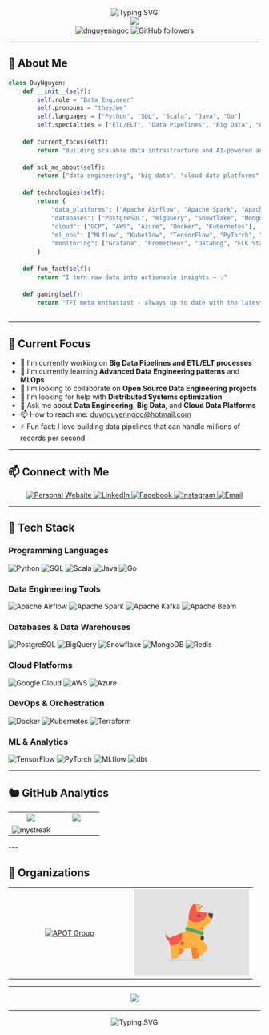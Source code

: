 <div align="center">
  <img src="https://readme-typing-svg.herokuapp.com?font=Fira+Code&pause=1000&color=00D9FF&center=true&vCenter=true&width=435&lines=Hi+there%2C+I'm+Duy+Nguyen+%F0%9F%91%8B;Data+Engineer+%F0%9F%9A%80;Big+Data+%26+AI+Enthusiast+%F0%9F%A4%96;Building+Scalable+Data+Pipelines+%F0%9F%93%9A" alt="Typing SVG" />
</div>

<div align="center">
  <img src="https://capsule-render.vercel.app/api?type=waving&color=gradient&customColorList=6,11,20&height=200&section=header&text=Duy%20Nguyen&fontSize=60&fontAlignY=35&desc=Data%20Engineer%20%7C%20Big%20Data%20Specialist&descAlignY=55&descAlign=center" />
</div>

<div align="center">
  <img src="https://komarev.com/ghpvc/?username=dnguyenngoc&label=Profile%20views&color=0e75b6&style=flat" alt="dnguyenngoc" />
  <img src="https://img.shields.io/github/followers/dnguyenngoc?label=Followers&style=social" alt="GitHub followers" />
</div>

---

## 🚀 About Me

```python
class DuyNguyen:
    def __init__(self):
        self.role = "Data Engineer"
        self.pronouns = "they/we"
        self.languages = ["Python", "SQL", "Scala", "Java", "Go"]
        self.specialties = ["ETL/ELT", "Data Pipelines", "Big Data", "Cloud Computing"]
        
    def current_focus(self):
        return "Building scalable data infrastructure and AI-powered analytics"
    
    def ask_me_about(self):
        return ["data engineering", "big data", "cloud data platforms", "ML pipelines"]
    
    def technologies(self):
        return {
            "data_platforms": ["Apache Airflow", "Apache Spark", "Apache Kafka", "Apache Beam"],
            "databases": ["PostgreSQL", "BigQuery", "Snowflake", "MongoDB", "Redis"],
            "cloud": ["GCP", "AWS", "Azure", "Docker", "Kubernetes"],
            "ml_ops": ["MLflow", "Kubeflow", "TensorFlow", "PyTorch", "Apache Airflow"],
            "monitoring": ["Grafana", "Prometheus", "DataDog", "ELK Stack"]
        }
    
    def fun_fact(self):
        return "I turn raw data into actionable insights → 💡"

    def gaming(self):
        return "TFT meta enthusiast - always up to date with the latest strategies! 🎮"
    
```

---

## 🎯 Current Focus

- 🔭 I'm currently working on **Big Data Pipelines and ETL/ELT processes**
- 🌱 I'm currently learning **Advanced Data Engineering patterns** and **MLOps**
- 🎱 I'm looking to collaborate on **Open Source Data Engineering projects**
- 💯 I'm looking for help with **Distributed Systems optimization**
- 🎉 Ask me about **Data Engineering**, **Big Data**, and **Cloud Data Platforms**
- 📫 How to reach me: [duynguyenngoc@hotmail.com](mailto:duynguyenngoc@hotmail.com)
- ⚡ Fun fact: I love building data pipelines that can handle millions of records per second

---

## 📫 Connect with Me

<div align="center">
  <a href="https://duynguyenngoc.com" target="_blank">
    <img src="https://img.shields.io/badge/Website-FF5722?style=for-the-badge&logo=google-chrome&logoColor=white" alt="Personal Website" />
  </a>
  <a href="https://www.linkedin.com/in/dnguyenngoc/" target="_blank">
    <img src="https://img.shields.io/badge/LinkedIn-0077B5?style=for-the-badge&logo=linkedin&logoColor=white" alt="LinkedIn" />
  </a>
  <a href="https://www.facebook.com/dan00pot" target="_blank">
    <img src="https://img.shields.io/badge/Facebook-1877F2?style=for-the-badge&logo=facebook&logoColor=white" alt="Facebook" />
  </a>
  <a href="https://www.instagram.com/duy.nguyen.ngoc/" target="_blank">
    <img src="https://img.shields.io/badge/Instagram-E4405F?style=for-the-badge&logo=instagram&logoColor=white" alt="Instagram" />
  </a>
  <a href="mailto:duynguyenngoc@hotmail.com" target="_blank">
    <img src="https://img.shields.io/badge/Email-D14836?style=for-the-badge&logo=gmail&logoColor=white" alt="Email" />
  </a>
</div>

---

## 🥇 Tech Stack

### Programming Languages
![Python](https://img.shields.io/badge/Python-3776AB?style=for-the-badge&logo=python&logoColor=white)
![SQL](https://img.shields.io/badge/SQL-336791?style=for-the-badge&logo=postgresql&logoColor=white)
![Scala](https://img.shields.io/badge/Scala-DC322F?style=for-the-badge&logo=scala&logoColor=white)
![Java](https://img.shields.io/badge/Java-ED8B00?style=for-the-badge&logo=openjdk&logoColor=white)
![Go](https://img.shields.io/badge/Go-00ADD8?style=for-the-badge&logo=go&logoColor=white)

### Data Engineering Tools
![Apache Airflow](https://img.shields.io/badge/Apache%20Airflow-017CEE?style=for-the-badge&logo=apache-airflow&logoColor=white)
![Apache Spark](https://img.shields.io/badge/Apache%20Spark-E25A1C?style=for-the-badge&logo=apache-spark&logoColor=white)
![Apache Kafka](https://img.shields.io/badge/Apache%20Kafka-231F20?style=for-the-badge&logo=apache-kafka&logoColor=white)
![Apache Beam](https://img.shields.io/badge/Apache%20Beam-FF6B35?style=for-the-badge&logo=apache-beam&logoColor=white)

### Databases & Data Warehouses
![PostgreSQL](https://img.shields.io/badge/PostgreSQL-316192?style=for-the-badge&logo=postgresql&logoColor=white)
![BigQuery](https://img.shields.io/badge/BigQuery-4285F4?style=for-the-badge&logo=google-bigquery&logoColor=white)
![Snowflake](https://img.shields.io/badge/Snowflake-29B5E8?style=for-the-badge&logo=snowflake&logoColor=white)
![MongoDB](https://img.shields.io/badge/MongoDB-4EA94B?style=for-the-badge&logo=mongodb&logoColor=white)
![Redis](https://img.shields.io/badge/Redis-DC382D?style=for-the-badge&logo=redis&logoColor=white)

### Cloud Platforms
![Google Cloud](https://img.shields.io/badge/Google_Cloud-4285F4?style=for-the-badge&logo=google-cloud&logoColor=white)
![AWS](https://img.shields.io/badge/Amazon_AWS-232F3E?style=for-the-badge&logo=amazon-aws&logoColor=white)
![Azure](https://img.shields.io/badge/Microsoft_Azure-0078D4?style=for-the-badge&logo=microsoft-azure&logoColor=white)

### DevOps & Orchestration
![Docker](https://img.shields.io/badge/Docker-2496ED?style=for-the-badge&logo=docker&logoColor=white)
![Kubernetes](https://img.shields.io/badge/kubernetes-326CE5?style=for-the-badge&logo=kubernetes&logoColor=white)
![Terraform](https://img.shields.io/badge/Terraform-7B42BC?style=for-the-badge&logo=terraform&logoColor=white)

### ML & Analytics
![TensorFlow](https://img.shields.io/badge/TensorFlow-FF6F00?style=for-the-badge&logo=tensorflow&logoColor=white)
![PyTorch](https://img.shields.io/badge/PyTorch-EE4C2C?style=for-the-badge&logo=pytorch&logoColor=white)
![MLflow](https://img.shields.io/badge/MLflow-0194E2?style=for-the-badge&logo=mlflow&logoColor=white)
![dbt](https://img.shields.io/badge/dbt-FF6944?style=for-the-badge&logo=dbt&logoColor=white)

---

## 🐿️ GitHub Analytics

<div align="center">
  <table>
    <tr>
      <td align="center" width="50%" colspan="2">
        <img height="180em" src="https://github-readme-stats.vercel.app/api?username=dnguyenngoc&show_icons=true&theme=tokyonight&include_all_commits=true&count_private=true"/>
      </td>
      <td align="center" width="50%" colspan="2">
        <img height="180em" src="https://github-readme-stats.vercel.app/api/top-langs/?username=dnguyenngoc&layout=compact&langs_count=8&theme=tokyonight"/>
      </td>
    </tr>
    <tr>
      <td align="center" colspan="1">
        <img height="180em" src="https://github-readme-streak-stats.herokuapp.com/?user=dnguyenngoc&theme=tokyonight&hide_border=true&card_width=800" alt="mystreak"/>
      </td>
    </tr>
  </table>
</div>
---

## 🏢 Organizations

<div align="center">
  <table>
    <tr>
      <td align="center" width="50%">
        <a href="https://github.com/apot-group" target="_blank">
          <img src="https://img.shields.io/badge/APOT%20Group-000000?style=for-the-badge&logo=github&logoColor=white" alt="APOT Group" />
        </a>
      </td>
      <td align="center" width="50%">
        <img src="dog.gif" width="230" alt="Cute Dog Animation" />
      </td>
    </tr>
  </table>
</div>

---

<div align="center">
  <img src="https://capsule-render.vercel.app/api?type=waving&color=gradient&customColorList=6,11,20&height=100&section=footer" />
</div>

---

<div align="center">
  <img src="https://readme-typing-svg.herokuapp.com?font=Fira+Code&pause=1000&color=00D9FF&center=true&vCenter=true&width=435&lines=Thanks+for+visiting!+%F0%9F%98%8A;Let's+build+amazing+data+infra!+%F0%9F%9A%80" alt="Typing SVG" />
</div>
